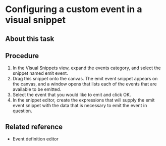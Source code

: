 <!-- image -->

# Configuring a custom event in a visual snippet

## About this task

## Procedure

1. In the Visual Snippets view, expand
the events category, and select the snippet
named emit event.
2. Drag this snippet onto the canvas. The emit
event snippet appears on the canvas, and a window opens that lists
each of the events that are available to be emitted.
3. Select the event that you would like to emit and click OK.
4. In the snippet editor, create the expressions that will
supply the emit event snippet with the data that is necessary to emit
the event in question.

## Related reference

- Event definition editor